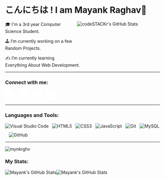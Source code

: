 # こんにちは ! I am Mayank Raghav👋
<img align="right" alt="codeSTACKr's GitHub Stats" height ="121" width="270" src="https://github.com/TheDudeThatCode/TheDudeThatCode/blob/master/Assets/Developer.gif" />

🎓 I'm a 3rd year Computer Science Student.

🕹 I’m currently working on a few Random Projects.

✍ I’m currently learning Everything About Web Development.


---

### Connect with me:

[<img src="https://raw.githubusercontent.com/codeSTACKr/codeSTACKr/master/img/globe-dark.svg" alt="Website" width="30"/>](https://sites.google.com/view/MYNKRGHV)
&nbsp;&nbsp;
[<img src="https://raw.githubusercontent.com/codeSTACKr/codeSTACKr/master/img/linkedin-dark.svg" alt="Linked IN" width="30"/>](https://www.linkedin.com/in/mayank-raghav-92ba5a212/)
&nbsp;&nbsp;
[<img src="https://raw.githubusercontent.com/codeSTACKr/codeSTACKr/master/img/twitter-dark.svg" alt="Twitter" width="30"/>](https://www.twitter.com/mynk_rghv/)
&nbsp;&nbsp;
[<img src="https://raw.githubusercontent.com/codeSTACKr/codeSTACKr/master/img/instagram-dark.svg" alt="Instagram" width="30"/>](https://www.instagram.com/mynkrghv/)

---

### Languages and Tools:

<img alt="Visual Studio Code" width="26px" src="https://cdn.jsdelivr.net/gh/devicons/devicon/icons/vscode/vscode-original.svg"/>&nbsp;&nbsp;
<img alt="HTML5" width="26px" src="https://cdn.jsdelivr.net/gh/devicons/devicon/icons/html5/html5-original.svg"/>&nbsp;&nbsp;
<img alt="CSS3" width="26px" src="https://cdn.jsdelivr.net/gh/devicons/devicon/icons/css3/css3-original.svg" />&nbsp;&nbsp;
<img alt="JavaScript" width="26px" src="https://cdn.jsdelivr.net/gh/devicons/devicon/icons/javascript/javascript-original.svg" />&nbsp;&nbsp;
<img alt="Git" width="26px" src="https://camo.githubusercontent.com/dc9e7e657b4cd5ba7d819d1a9ce61434bd0ddbb94287d7476b186bd783b62279/68747470733a2f2f63646e2e6a7364656c6976722e6e65742f67682f64657669636f6e732f64657669636f6e2f69636f6e732f6769742f6769742d6f726967696e616c2e737667" />&nbsp;&nbsp;
<img alt="MySQL" width="26px" src="https://cdn.jsdelivr.net/gh/devicons/devicon/icons/mysql/mysql-original.svg"/>&nbsp;&nbsp;
<img alt="GitHub" width="26px" src="https://user-images.githubusercontent.com/3369400/139447912-e0f43f33-6d9f-45f8-be46-2df5bbc91289.png"/>&nbsp;&nbsp;
<img alt="Terminal" width="26px" src="https://raw.githubusercontent.com/codeSTACKr/codeSTACKr/master/img/terminal-dark.svg" />&nbsp;&nbsp;

---
  <p align="left"> <img src="https://komarev.com/ghpvc/?username=mynkrghv&label=Profile%20views&color=0e75b6&style=flat" alt="mynkrghv" /> </p>
  
### My Stats:


<img alt="Mayank's GitHub Stats" src="https://github-readme-stats.vercel.app/api/top-langs/?username=mynkrghv&theme=blue-green" />

<img align="left" alt="Mayank's GitHub Stats" src="https://github-readme-stats.vercel.app/api?username=mynkrghv&show_icons=true&hide_border=false&title_color=ff652f&icon_color=FFE400&bg_color=09131B&text_color=ffffff&border_color=0c1a25" />
